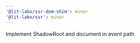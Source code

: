 ```yaml
---
'@lit-labs/ssr-dom-shim': minor
'@lit-labs/ssr': minor
---
```


Implement ShadowRoot and document in event path

